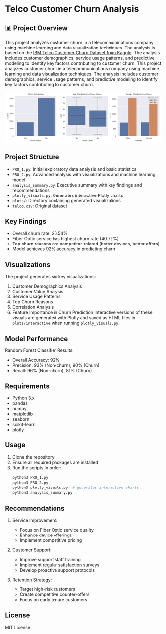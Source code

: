 # Telco Customer Churn Analysis


## 📊 Project Overview
This project analyzes customer churn in a telecommunications company using machine learning and data visualization techniques. The analysis is based on the [IBM Telco Customer Churn Dataset from Kaggle](https://www.kaggle.com/datasets/yeanzc/telco-customer-churn-ibm-dataset). The analysis includes customer demographics, service usage patterns, and predictive modeling to identify key factors contributing to customer churn.
This project analyzes customer churn in a telecommunications company using machine learning and data visualization techniques. The analysis includes customer demographics, service usage patterns, and predictive modeling to identify key factors contributing to customer churn.

![Demographics](plots/churn_demographics.png)



## Project Structure
- `PRO_1.py`: Initial exploratory data analysis and basic statistics
- `PRO_2.py`: Advanced analysis with visualizations and machine learning model
- `analysis_summary.py`: Executive summary with key findings and recommendations
- `plotly_visuals.py`: Generates interactive Plotly charts
- `plots/`: Directory containing generated visualizations
- `telco.csv`: Original dataset

## Key Findings
- Overall churn rate: 26.54%
- Fiber Optic service has highest churn rate (40.72%)
- Top churn reasons are competitor-related (better devices, better offers)
- Model achieves 92% accuracy in predicting churn

## Visualizations
The project generates six key visualizations:
1. Customer Demographics Analysis
2. Customer Value Analysis
3. Service Usage Patterns
4. Top Churn Reasons
5. Correlation Analysis
6. Feature Importance in Churn Prediction
Interactive versions of these visuals are generated with Plotly and saved
as HTML files in `plots/interactive` when running `plotly_visuals.py`.




## Model Performance
Random Forest Classifier Results:
- Overall Accuracy: 92%
- Precision: 93% (Non-churn), 90% (Churn)
- Recall: 96% (Non-churn), 81% (Churn)
 

## Requirements
- Python 3.x
- pandas
- numpy
- matplotlib
- seaborn
- scikit-learn
- plotly

## Usage
1. Clone the repository
2. Ensure all required packages are installed
3. Run the scripts in order:
   ```bash
   python3 PRO_1.py
   python3 PRO_2.py
   python3 plotly_visuals.py  # generates interactive charts
   python3 analysis_summary.py
   ```

## Recommendations
1. Service Improvement:
   - Focus on Fiber Optic service quality
   - Enhance device offerings
   - Implement competitive pricing

2. Customer Support:
   - Improve support staff training
   - Implement regular satisfaction surveys
   - Develop proactive support protocols

3. Retention Strategy:
   - Target high-risk customers
   - Create competitive counter-offers
   - Focus on early tenure customers

## License
MIT License
